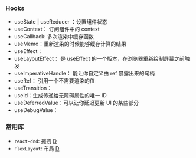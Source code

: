 ### Hooks

- useState | useReducer ：设置组件状态
- useContext： 订阅组件中的 context
- useCallback: 多次渲染中缓存函数
- useMemo：重新渲染的时候能够缓存计算的结果
- useEffect：
- useLayoutEffect： 是 useEffect 的一个版本，在浏览器重新绘制屏幕之前触发
- useImperativeHandle： 能让你自定义由 ref 暴露出来的句柄
- useRef： 引用一个不需要渲染的值
- useTransition：
- useId：生成传递给无障碍属性的唯一 ID
- useDeferredValue：可以让你延迟更新 UI 的某些部分
- useDebugValue：

### 常用库

- `react-dnd`: 拖拽 [D](https://github.com/react-dnd/react-dnd)
- `FlexLayout`: 布局 [D](https://github.com/WhenhowXu/FlexLayout)

